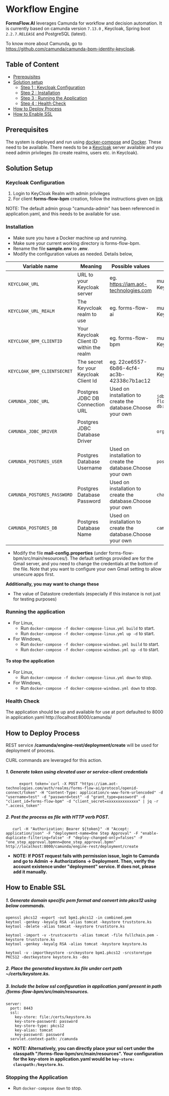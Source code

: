 # Workflow Engine

**FormsFlow.AI** leverages Camunda for workflow and decision automation.
It is currently based on camunda version `7.13.0` , Keycloak, Spring boot `2.2.7.RELEASE` and PostgreSQL (latest).
 
To know more about Camunda, go to https://github.com/camunda/camunda-bpm-identity-keycloak.

## Table of Content
* [Prerequisites](#prerequisites)
* [Solution setup](#solution-setup)
  * [Step 1 : Keycloak Configuration](#keycloak-configuration)
  * [Step 2 : Installation](#installation)
  * [Step 3 : Running the Application](#running-the-application)
  * [Step 4 : Health Check](#health-check)
* [How to Deploy Process](#how-to-deploy-process)
* [How to Enable SSL](#how-to-enable-ssl)

## Prerequisites

The system is deployed and run using [docker-compose](https://docker.com) and [Docker](https://docker.com). These need to be available. 
There needs to be a [Keycloak](https://www.keycloak.org/) server available and you need admin privileges (to create realms, users etc. in Keycloak).

## Solution Setup

### Keycloak Configuration

1. Login to KeyCloak Realm with admin privileges
2. For client **forms-flow-bpm** creation, follow the instructions given on [link](../forms-flow-idm/keycloak-setup.md) 

 NOTE: The default admin group "camunda-admin" has been referenced in application.yaml, and this needs to be available for use.
 
### Installation

   * Make sure you have a Docker machine up and running.
   * Make sure your current working directory is forms-flow-bpm.
   * Rename the file **sample.env** to **.env**.
   * Modify the configuration values as needed. Details below,
   
   Variable name | Meaning | Possible values | Default value |
 --- | --- | --- | ---
 `KEYCLOAK_URL`| URL to your Keycloak server |eg. https://iam.aot-technologies.com | must be set to your Keycloak serve
 `KEYCLOAK_URL_REALM`|	The Keyvcloak realm to use|eg. forms-flow-ai | must be set to your Keycloak realm
 `KEYCLOAK_BPM_CLIENTID`|Your Keycloak Client ID within the realm| eg. forms-flow-bpm | must be set to your Keycloak client id
 `KEYCLOAK_BPM_CLIENTSECRET`|The secret for your Keycloak Client Id|eg. 22ce6557-6b86-4cf4-ac3b-42338c7b1ac12|must be set to your Keycloak client secret
 `CAMUNDA_JDBC_URL`|Postgres JDBC DB Connection URL|Used on installation to create the database.Choose your own|`jdbc:postgresql://forms-flow-bpm-db:5432/postgres`
 `CAMUNDA_JDBC_DRIVER`|Postgres JDBC Database Driver||`org.postgresql.Driver`
 `CAMUNDA_POSTGRES_USER`|Postgres Database Username|Used on installation to create the database.Choose your own|`postgres`
 `CAMUNDA_POSTGRES_PASSWORD`|Postgres Database Password|Used on installation to create the database.Choose your own|`changeme`
 `CAMUNDA_POSTGRES_DB`|Postgres Database Name|Used on installation to create the database.Choose your own|`camunda`

 * Modify the file **mail-config.properties** (under forms-flow-bpm/src/main/resources/). The default settings provided are for the Gmail server, and you need to change the credentials at the bottom of the file. Note that you want to configure your own Gmail setting to allow unsecure apps first. 
   
 **Additionally, you may want to change these**  
*   The value of Datastore credentials (especially if this instance is not just for testing purposes)

### Running the application
* For Linux,
   * Run `docker-compose -f docker-compose-linux.yml build` to start.
   * Run `docker-compose -f docker-compose-linux.yml up -d` to start.
* For Windows,
   * Run `docker-compose -f docker-compose-windows.yml build` to start.
   * Run `docker-compose -f docker-compose-windows.yml up -d` to start.

#### To stop the application
* For Linux,
  * Run `docker-compose -f docker-compose-linux.yml down` to stop.
* For Windows,
  * Run `docker-compose -f docker-compose-windows.yml down` to stop.
      
      
### Health Check

   The application should be up and available for use at port defaulted to 8000 in application.yaml http://localhost:8000/camunda/
   
## How to Deploy Process

   REST service **/camunda/engine-rest/deployment/create** will be used for deployment of process.
   
   CURL commands are leveraged for this action. 
   
   ##### 1. Generate token using elevated user or service-client credentials
```   
      export token=`curl -X POST "https://iam.aot-technologies.com/auth/realms/forms-flow-ai/protocol/openid-connect/token" -H "Content-Type: application/x-www-form-urlencoded" -d "username=test" -d "password=test" -d "grant_type=password" -d "client_id=forms-flow-bpm" -d "client_secret=xxxxxxxxxxxxxx" | jq -r ".access_token"`
```
   ##### 2. Post the process as file with HTTP verb POST.
```
   curl -H "Authorization: Bearer ${token}" -H "Accept: application/json" -F "deployment-name=One Step Approval" -F "enable-duplicate-filtering=false" -F "deploy-changed-only=falses" -F "one_step_approval.bpmnn=@one_step_approval.bpmn"  http://localhost:8000/camunda/engine-rest/deployment/create
```
   
* **NOTE: If POST request fails with permission issue, login to Camunda and go to Admin -> Authorizations -> Deployment. Then, verify the account existence under "deployment" service. If does not, please add it manually.**
   
## How to Enable SSL

##### 1. Generate domain specific pem format and convert into pkcs12 using below commands.      
```       
openssl pkcs12 -export -out bpm1.pkcs12 -in combined.pem
keytool -genkey -keyalg RSA -alias tomcat -keystore truststore.ks
keytool -delete -alias tomcat -keystore truststore.ks

keytool -import -v -trustcacerts -alias tomcat -file fullchain.pem -keystore truststore.ks
keytool -genkey -keyalg RSA -alias tomcat -keystore keystore.ks

keytool -v -importkeystore -srckeystore bpm1.pkcs12 -srcstoretype PKCS12 -destkeystore keystore.ks -des
```      
##### 2. Place the generated keystore.ks file under cert path ~/certs/keystore.ks. 
##### 3. Include the below **ssl configuration** in application.yaml present in path /forms-flow-bpm/src/main/resources.
``` 
server:
  port: 8443
  ssl:
    key-store: file:/certs/keystore.ks
    key-store-password: password
    key-store-type: pkcs12
    key-alias: tomcat
    key-password: password
  servlet.context-path: /camunda
``` 
* **NOTE: Alternatively, you can directly place your ssl cert under the classpath "/forms-flow-bpm/src/main/resources". Your configuration for the key-store in application.yaml would be `key-store: classpath:/keystore.ks`.**

### Stopping the Application
   * Run `docker-compose down` to stop.
